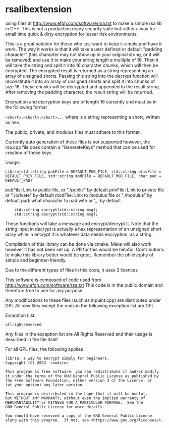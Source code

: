 # rsalibextension
using files at http://www.efgh.com/software/rsa.txt to make a simple rsa lib in C++. This is not a production ready security suite but rather a way for small time quick &amp; dirty encryption for lesser risk environments. 


This is a great solution for those who just want to keep it simple and have it work. The way it works is that it will take a user defined or default "padding character" 
(this character may not show up in your original string, or it will be removed) and use it to make your string length a multiple of 16. Then it will take the string 
and split it into 16 character chunks, which will then be encrypted. The encrypted result is returned as a string representing an array of unsigned shorts.
Passing this string into the decrypt function will reconstitute it into an array of unsigned shorts and split it into chunks of size 16. These chunks will be decrypted
and appended to the result string. After removing the padding character, the result string will be returned. 

Encryption and decryption keys are of length 16 currently and must be in the following format

```<short>,<short>,<short>...```
where <short> is a string representing a short, written as hex. 

The public, private, and modulus files must adhere to this format.

Currently auto generation of these files is not supported however, the rsa.cpp file does contain a "GenerateKeys" method that can be used for creation of these keys

Usage:

```Librsa(std::string pubFile = DEFAULT_PUB_FILE, std::string privFile = DEFAULT_PRIV_FILE, std::string modFile = DEFAULT_MOD_FILE, char pad = DEFAULT_PAD)```

pubFile: Link to public file, or "./public" by default
privFile: Link to private file or "./private" by default
modFile: Link to modulus file or "./modulus" by default
pad: what character to pad with or '_' by default


```   
    std::string encrypt(std::string msg);
    std::string decrypt(std::string msg);
```
These functions will take a message and encrypt/decrypt it. Note that the string input in decrypt is actually a hex representation of an unsigned short array
while in encrypt it is whatever data needs encryption, as a string. 


Compilation of this library can be done via cmake. Make will also work however it
has not been set up. A PR for this would be helpful. Contributions to make 
this library better would be great. Remember the philosophy of simple and
beginner-friendly.

Due to the different types of files in this code, it uses 3 licences 

This software is composed of code used from http://www.efgh.com/software/rsa.txt
This code is in the public domain and therefore free to use for any purpose

Any modifications to these files (such as mpuint.cpp) are distributed under GPL
All new files except the ones in the following exception list are GPL

Exception List:

    allrightreserved

Any files in the exception list are All Rights Reserved and their usage is
described in the file itself


For all GPL files, the following applies

    librsa, a way to encrypt simply for beginners.
    Copyright (C) 2023  rom4ster

    This program is free software: you can redistribute it and/or modify
    it under the terms of the GNU General Public License as published by
    the Free Software Foundation, either version 3 of the License, or
    (at your option) any later version.

    This program is distributed in the hope that it will be useful,
    but WITHOUT ANY WARRANTY; without even the implied warranty of
    MERCHANTABILITY or FITNESS FOR A PARTICULAR PURPOSE.  See the
    GNU General Public License for more details.

    You should have received a copy of the GNU General Public License
    along with this program.  If not, see <https://www.gnu.org/licenses/>.




